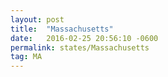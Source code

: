```yaml
---
layout: post
title:  "Massachusetts"
date:   2016-02-25 20:56:10 -0600
permalink: states/Massachusetts
tag: MA
---
```

